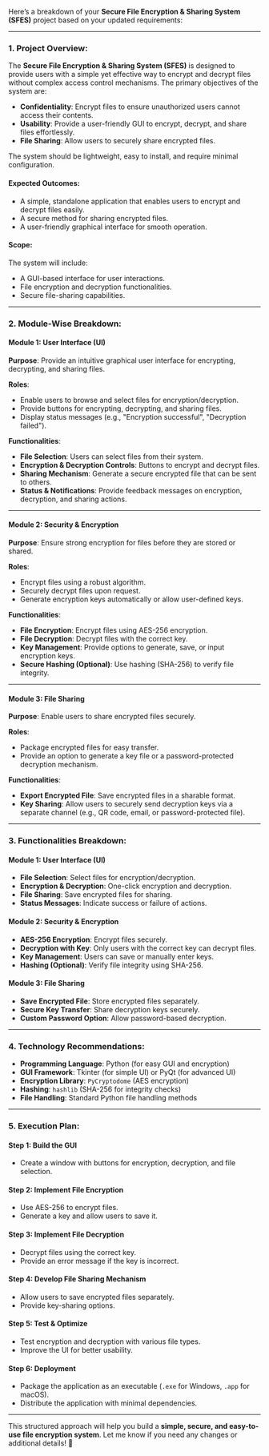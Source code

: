 Here’s a breakdown of your **Secure File Encryption & Sharing System (SFES)** project based on your updated requirements:

---

### **1. Project Overview:**

The **Secure File Encryption & Sharing System (SFES)** is designed to provide users with a simple yet effective way to encrypt and decrypt files without complex access control mechanisms. The primary objectives of the system are:

- **Confidentiality**: Encrypt files to ensure unauthorized users cannot access their contents.
- **Usability**: Provide a user-friendly GUI to encrypt, decrypt, and share files effortlessly.
- **File Sharing**: Allow users to securely share encrypted files.

The system should be lightweight, easy to install, and require minimal configuration.

#### **Expected Outcomes:**

- A simple, standalone application that enables users to encrypt and decrypt files easily.
- A secure method for sharing encrypted files.
- A user-friendly graphical interface for smooth operation.

#### **Scope:**

The system will include:

- A GUI-based interface for user interactions.
- File encryption and decryption functionalities.
- Secure file-sharing capabilities.

---

### **2. Module-Wise Breakdown:**

#### **Module 1: User Interface (UI)**

**Purpose**: Provide an intuitive graphical user interface for encrypting, decrypting, and sharing files.

**Roles**:

- Enable users to browse and select files for encryption/decryption.
- Provide buttons for encrypting, decrypting, and sharing files.
- Display status messages (e.g., "Encryption successful", "Decryption failed").

**Functionalities**:

- **File Selection**: Users can select files from their system.
- **Encryption & Decryption Controls**: Buttons to encrypt and decrypt files.
- **Sharing Mechanism**: Generate a secure encrypted file that can be sent to others.
- **Status & Notifications**: Provide feedback messages on encryption, decryption, and sharing actions.

---

#### **Module 2: Security & Encryption**

**Purpose**: Ensure strong encryption for files before they are stored or shared.

**Roles**:

- Encrypt files using a robust algorithm.
- Securely decrypt files upon request.
- Generate encryption keys automatically or allow user-defined keys.

**Functionalities**:

- **File Encryption**: Encrypt files using AES-256 encryption.
- **File Decryption**: Decrypt files with the correct key.
- **Key Management**: Provide options to generate, save, or input encryption keys.
- **Secure Hashing (Optional)**: Use hashing (SHA-256) to verify file integrity.

---

#### **Module 3: File Sharing**

**Purpose**: Enable users to share encrypted files securely.

**Roles**:

- Package encrypted files for easy transfer.
- Provide an option to generate a key file or a password-protected decryption mechanism.

**Functionalities**:

- **Export Encrypted File**: Save encrypted files in a sharable format.
- **Key Sharing**: Allow users to securely send decryption keys via a separate channel (e.g., QR code, email, or password-protected file).

---

### **3. Functionalities Breakdown:**

#### **Module 1: User Interface (UI)**

- **File Selection**: Select files for encryption/decryption.
- **Encryption & Decryption**: One-click encryption and decryption.
- **File Sharing**: Save encrypted files for sharing.
- **Status Messages**: Indicate success or failure of actions.

#### **Module 2: Security & Encryption**

- **AES-256 Encryption**: Encrypt files securely.
- **Decryption with Key**: Only users with the correct key can decrypt files.
- **Key Management**: Users can save or manually enter keys.
- **Hashing (Optional)**: Verify file integrity using SHA-256.

#### **Module 3: File Sharing**

- **Save Encrypted File**: Store encrypted files separately.
- **Secure Key Transfer**: Share decryption keys securely.
- **Custom Password Option**: Allow password-based decryption.

---

### **4. Technology Recommendations:**

- **Programming Language**: Python (for easy GUI and encryption)
- **GUI Framework**: Tkinter (for simple UI) or PyQt (for advanced UI)
- **Encryption Library**: `PyCryptodome` (AES encryption)
- **Hashing**: `hashlib` (SHA-256 for integrity checks)
- **File Handling**: Standard Python file handling methods

---

### **5. Execution Plan:**

#### **Step 1: Build the GUI**

- Create a window with buttons for encryption, decryption, and file selection.

#### **Step 2: Implement File Encryption**

- Use AES-256 to encrypt files.
- Generate a key and allow users to save it.

#### **Step 3: Implement File Decryption**

- Decrypt files using the correct key.
- Provide an error message if the key is incorrect.

#### **Step 4: Develop File Sharing Mechanism**

- Allow users to save encrypted files separately.
- Provide key-sharing options.

#### **Step 5: Test & Optimize**

- Test encryption and decryption with various file types.
- Improve the UI for better usability.

#### **Step 6: Deployment**

- Package the application as an executable (`.exe` for Windows, `.app` for macOS).
- Distribute the application with minimal dependencies.

---

This structured approach will help you build a **simple, secure, and easy-to-use file encryption system**. Let me know if you need any changes or additional details! 🚀
